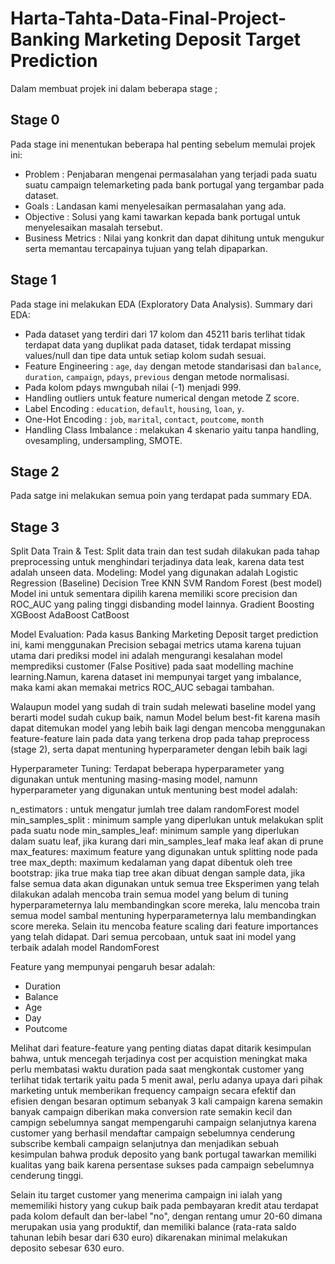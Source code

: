 # Harta-Tahta-Data-Final-Project-Banking Marketing Deposit Target Prediction

Dalam membuat projek ini dalam beberapa stage ;

## Stage 0
Pada stage ini menentukan beberapa hal penting sebelum memulai projek ini:
- Problem : Penjabaran mengenai permasalahan yang terjadi pada suatu suatu campaign telemarketing pada bank portugal yang tergambar pada dataset.
- Goals : Landasan kami menyelesaikan permasalahan yang ada.
- Objective : Solusi yang kami tawarkan kepada bank portugal untuk menyelesaikan masalah tersebut.
- Business Metrics : Nilai yang konkrit dan dapat dihitung untuk mengukur serta memantau tercapainya tujuan yang telah dipaparkan.

## Stage 1 
Pada stage ini melakukan EDA (Exploratory Data Analysis). Summary dari EDA:
- Pada dataset yang terdiri dari 17 kolom dan 45211 baris terlihat tidak terdapat data yang duplikat pada dataset, tidak terdapat missing values/null dan tipe data untuk setiap kolom sudah sesuai.
- Feature Engineering : `age`, `day` dengan metode standarisasi dan `balance`, `duration`, `campaign`, `pdays`, `previous` dengan metode normalisasi.
- Pada kolom pdays mwngubah nilai (-1) menjadi 999.
- Handling outliers untuk feature numerical dengan metode Z score.
- Label Encoding : `education`, `default`, `housing`, `loan`, `y`.
- One-Hot Encoding : `job`, `marital`, `contact`, `poutcome`, `month`
- Handling Class Imbalance : melakukan 4 skenario yaitu tanpa handling, ovesampling, undersampling, SMOTE.

## Stage 2 
Pada satge ini melakukan semua poin yang terdapat pada summary EDA.

## Stage 3
Split Data Train & Test: Split data train dan test sudah dilakukan pada tahap preprocessing untuk menghindari terjadinya data leak, karena data test adalah unseen data. Modeling: Model yang digunakan adalah Logistic Regression (Baseline) Decision Tree KNN SVM Random Forest (best model) Model ini untuk sementara dipilih karena memiliki score precision dan ROC_AUC yang paling tinggi disbanding model lainnya. Gradient Boosting XGBoost AdaBoost CatBoost

Model Evaluation: Pada kasus Banking Marketing Deposit target prediction ini, kami menggunakan Precision sebagai metrics utama karena tujuan utama dari prediksi model ini adalah mengurangi kesalahan model memprediksi customer (False Positive) pada saat modelling machine learning.Namun, karena dataset ini mempunyai target yang imbalance, maka kami akan memakai metrics ROC_AUC sebagai tambahan.

Walaupun model yang sudah di train sudah melewati baseline model yang berarti model sudah cukup baik, namun Model belum best-fit karena masih dapat ditemukan model yang lebih baik lagi dengan mencoba menggunakan feature-feature lain pada data yang terkena drop pada tahap preprocess (stage 2), serta dapat mentuning hyperparameter dengan lebih baik lagi

Hyperparameter Tuning: Terdapat beberapa hyperparameter yang digunakan untuk mentuning masing-masing model, namunn hyperparameter yang digunakan untuk mentuning best model adalah:

n_estimators : untuk mengatur jumlah tree dalam randomForest model
min_samples_split : minimum sample yang diperlukan untuk melakukan split pada suatu node
min_samples_leaf: minimum sample yang diperlukan dalam suatu leaf, jika kurang dari min_samples_leaf maka leaf akan di prune
max_features: maximum feature yang digunakan untuk splitting node pada tree
max_depth: maximum kedalaman yang dapat dibentuk oleh tree
bootstrap: jika true maka tiap tree akan dibuat dengan sample data, jika false semua data akan digunakan untuk semua tree
Eksperimen yang telah dilakukan adalah mencoba train semua model yang belum di tuning hyperparameternya lalu membandingkan score mereka, lalu mencoba train semua model sambal mentuning hyperparameternya lalu membandingkan score mereka. Selain itu mencoba feature scaling dari feature importances yang telah didapat. Dari semua percobaan, untuk saat ini model yang terbaik adalah model RandomForest

Feature yang mempunyai pengaruh besar adalah:

- Duration
- Balance
- Age
- Day
- Poutcome

Melihat dari feature-feature yang penting diatas dapat ditarik kesimpulan bahwa, untuk mencegah terjadinya cost per acquistion meningkat maka perlu membatasi waktu duration pada saat mengkontak customer yang terlihat tidak tertarik yaitu pada 5 menit awal, perlu adanya upaya dari pihak marketing untuk memberikan frequency campaign secara efektif dan efisien dengan besaran optimum sebanyak 3 kali campaign karena semakin banyak campaign diberikan maka conversion rate semakin kecil dan campign sebelumnya sangat mempengaruhi campaign selanjutnya karena customer yang berhasil mendaftar campaign sebelumnya cenderung subscribe kembali campaign selanjutnya dan menjadikan sebuah kesimpulan bahwa produk deposito yang  bank portugal tawarkan memiliki kualitas yang baik karena persentase sukses pada campaign sebelumnya cenderung tinggi.

Selain itu target customer yang menerima campaign ini ialah yang mememiliki history yang cukup baik pada pembayaran kredit atau terdapat pada kolom default dan ber-label "no", dengan rentang umur 20-60 dimana merupakan usia yang produktif, dan memiliki balance (rata-rata saldo tahunan lebih besar dari 630 euro) dikarenakan minimal melakukan deposito sebesar 630 euro. 
